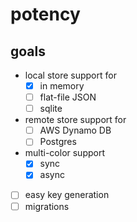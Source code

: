# potency

## goals

* local store support for
  - [x] in memory
  - [ ] flat-file JSON
  - [ ] sqlite
* remote store support for 
  - [ ] AWS Dynamo DB
  - [ ] Postgres
* multi-color support
  - [x] sync
  - [x] async
* [ ] easy key generation
* [ ] migrations
